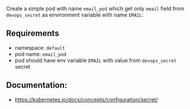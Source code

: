 Create a simple pod with name `email_pod` which get only `email` field from `devops_secret` as environment variable with name `EMAIL`:

## Requirements
- namespace: `default`
- pod name: `email_pod`
- pod should have env variable `EMAIL` with value from `devops_secret` secret

## Documentation:
- https://kubernetes.io/docs/concepts/configuration/secret/
